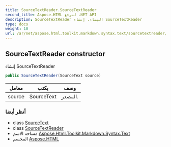 ```yaml
---
title: SourceTextReader.SourceTextReader
second_title: Aspose.HTML لمرجع .NET API
description: SourceTextReader البناء. إنشاء SourceTextReader
type: docs
weight: 10
url: /ar/net/aspose.html.toolkit.markdown.syntax.text/sourcetextreader/sourcetextreader/
---
```

## SourceTextReader constructor

إنشاء SourceTextReader

```csharp
public SourceTextReader(SourceText source)
```

| معامل | يكتب | وصف |
| --- | --- | --- |
| source | SourceText | المصدر. |

### أنظر أيضا

* class [SourceText](../../sourcetext/)
* class [SourceTextReader](../)
* مساحة الاسم [Aspose.Html.Toolkit.Markdown.Syntax.Text](../../sourcetextreader/)
* المجسم [Aspose.HTML](../../../)


